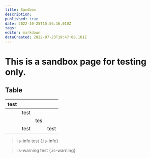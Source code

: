 ```yaml
---
title: Sandbox
description: 
published: true
date: 2022-10-25T15:56:16.010Z
tags: 
editor: markdown
dateCreated: 2022-07-23T19:47:08.101Z
---
```


# This is a sandbox page for testing only.


## Table

| test |      |     |      |
| ---- | ---- | --- | ---- |
|      | test |     |      |
|      |      | tes |      |
|      | test |     | test |

> is-info test
{.is-info}

> is-warning test
{.is-warning}


